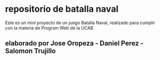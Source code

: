 # repositorio de batalla naval
Este es un mini proyecto de un juego Batalla Naval, realizado para cumplir con la materia de Program Web de la UCAB
## elaborado por Jose Oropeza - Daniel Perez - Salomon Trujillo
